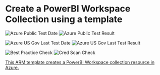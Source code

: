 # Create a PowerBI Workspace Collection using a template

![Azure Public Test Date](https://azurequickstartsservice.blob.core.windows.net/badges/101-powerbi-workspace-create/PublicLastTestDate.svg)
![Azure Public Test Result](https://azurequickstartsservice.blob.core.windows.net/badges/101-powerbi-workspace-create/PublicDeployment.svg)

![Azure US Gov Last Test Date](https://azurequickstartsservice.blob.core.windows.net/badges/101-powerbi-workspace-create/FairfaxLastTestDate.svg)
![Azure US Gov Last Test Result](https://azurequickstartsservice.blob.core.windows.net/badges/101-powerbi-workspace-create/FairfaxDeployment.svg)

![Best Practice Check](https://azurequickstartsservice.blob.core.windows.net/badges/101-powerbi-workspace-create/BestPracticeResult.svg)
![Cred Scan Check](https://azurequickstartsservice.blob.core.windows.net/badges/101-powerbi-workspace-create/CredScanResult.svg)

<a href="https://portal.azure.com/#create/Microsoft.Template/uri/https%3A%2F%2Fraw.githubusercontent.com%2Fazure%2Fazure-quickstart-templates%2Fmaster%2F101-powerbi-workspace-create%2Fazuredeploy.json" target="_blank">

This ARM template creates a PowerBI Workspace collection resource in Azure.
